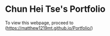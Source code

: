 # Chun Hei Tse's Portfolio

To view this webpage, proceed to (https://matthew1219mt.github.io/Portfolio/)